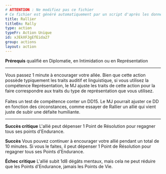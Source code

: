 ```yaml
---
# ATTENTION : Ne modifiez pas ce fichier
# Ce fichier est généré automatiquement par un script d'après les données du module Foundry VTT officiel et de sa traduction
title: Rallier
titleEn: Rally
type: action
typeFr: Action Unique
id: xJEkXFJgEfEida27
group: actions
layout: action
---
```

**Prérequis** qualifié en Diplomatie, en Intimidation ou en Représentation

----

Vous passez 1 minute à encourager votre allée. Bien que cette action possède typiquement les traits auditif et linguistique, si vous utilisez la compétence Représentation, le MJ ajuste les traits de cette action pour la faire correspondre aux traits du type de représentation que vous utilisez.<br><br>Faites un test de compétence conter un DD15. Le MJ pourrait ajuster ce DD  en fonction des circonstances, comme essayer de Rallier un allié qui vient juste de subir une défaite humiliante.

----

**Succès critique** L'allié peut dépenser 1 Point de Résolution pour regagner tous ses points d'Endurance.

**Succès** Vous pouvez continuer à encourager votre allié pendant un total de 10 minutes. Si vous le faites, il peut dépenser 1 Point de Résolution pour regagner tous ses Points d'Endurance.

**Échec critique** L'allié subit <a class="inline-roll roll" title="mental" data-mode="roll" data-flavor="mental" data-formula="1d8">1d8</a> dégâts mentaux, mais cela ne peut réduire que les Points d'Endurance, jamais les Points de Vie.


